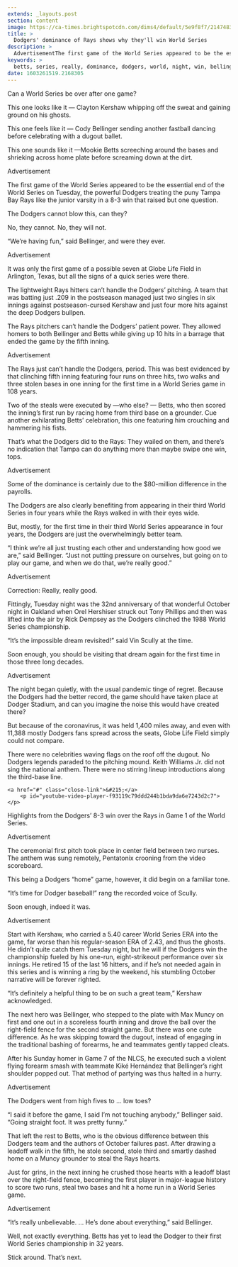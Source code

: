 ```yaml
--- 
extends: _layouts.post 
section: content 
image: https://ca-times.brightspotcdn.com/dims4/default/5e9f8f7/2147483647/strip/true/crop/5471x2872+1+163/resize/1200x630!/quality/90/?url=https%3A%2F%2Fcalifornia-times-brightspot.s3.amazonaws.com%2Fdd%2F3b%2F22595a7944939c881b1c177679f3%2Fla-photos-1staff-635605-sp-dodgers-33-rcg.JPG 
title: > 
  Dodgers' dominance of Rays shows why they'll win World Series 
description: > 
  AdvertisementThe first game of the World Series appeared to be the essential end of the World Series on Tuesday, the powerful Dodgers treating the puny Tampa Bay Rays like the junior varsity in a 8-3 win that raised but one question.The Dodgers are also clearly benefiting from appearing in their third World Series in four years while the Rays walked in with their eyes wide.But, mostly, for the first time in their third World Series appearance in four years, the Dodgers are just the overwhelmingly better team.“Just not putting pressure on ourselves, but going on to play our game, and when we do that, we’re really good.”AdvertisementCorrection: Really, really good.× Highlights from the Dodgers’ 8-3 win over the Rays in Game 1 of the World Series. 
keywords: > 
  betts, series, really, dominance, dodgers, world, night, win, bellinger, game, theyll, shows, rays 
date: 1603261519.2168305 
--- 
```

<div><p>Can a World Series be over after one game?</p><p>This one looks like it &#8212; Clayton Kershaw whipping off the sweat and gaining ground on his ghosts.</p><p>This one feels like it &#8212; Cody Bellinger sending another fastball dancing before celebrating with a dugout ballet.</p><p>This one sounds like it &#8212;Mookie Betts screeching around the bases and shrieking across home plate before screaming down at the dirt.</p><p class="google-dfp-ad-caption">Advertisement</p>
    <p id="google-add125ef04-7197-4f03-9325-be1888a56e88" class="google-dfp-ad injected">
        <p class="google-dfp-ad-placeholder"></p>
    </p>
<p>The first game of the World Series appeared to be the essential end of the World Series on Tuesday, the powerful Dodgers treating the puny Tampa Bay Rays like the junior varsity in a 8-3 win that raised but one question.</p><p>The Dodgers cannot blow this, can they?</p><p>No, they cannot. No, they will not.</p><p>&#8220;We&#8217;re having fun,&#8221; said Bellinger, and were they ever.</p><p class="google-dfp-ad-caption">Advertisement</p>
    <p id="google-ad143a3963-e238-460e-8bc8-7d0c6fe84da0" class="google-dfp-ad injected">
        <p class="google-dfp-ad-placeholder"></p>
    </p>
<p></p><p id="nativo_1"></p><p>It was only the first game of a possible seven at Globe Life Field in Arlington, Texas, but all the signs of a quick series were there.</p><p>The lightweight Rays hitters can&#8217;t handle the Dodgers&#8217; pitching. A team that was batting just .209 in the postseason managed just two singles in six innings against postseason-cursed Kershaw and just four more hits against the deep Dodgers bullpen.</p><p>The Rays pitchers can&#8217;t handle the Dodgers&#8217; patient power. They allowed homers to both Bellinger and Betts while giving up 10 hits in a barrage that ended the game by the fifth inning.</p><p class="google-dfp-ad-caption">Advertisement</p>
    <p id="google-ad52bbc99d-e550-4bdb-9651-c0a361bb09fa" class="google-dfp-ad injected">
        <p class="google-dfp-ad-placeholder"></p>
    </p>
<p>The Rays just can&#8217;t handle the Dodgers, period. This was best evidenced by that clinching fifth inning featuring four runs on three hits, two walks and three stolen bases in one inning for the first time in a World Series game in 108 years.</p><p>Two of the steals were executed by &#8212;who else? &#8212; Betts, who then scored the inning&#8217;s first run by racing home from third base on a grounder. Cue another exhilarating Betts&#8217; celebration, this one featuring him crouching and hammering his fists.</p><p>That&#8217;s what the Dodgers did to the Rays: They wailed on them, and there&#8217;s no indication that Tampa can do anything more than maybe swipe one win, tops.</p><p class="google-dfp-ad-caption">Advertisement</p>
    <p id="google-adf791f87b-0dbb-47ab-b63e-4927087df34a" class="google-dfp-ad injected">
        <p class="google-dfp-ad-placeholder"></p>
    </p>
<p>Some of the dominance is certainly due to the $80-million difference in the payrolls.</p><p>The Dodgers are also clearly benefiting from appearing in their third World Series in four years while the Rays walked in with their eyes wide.</p><p>But, mostly, for the first time in their third World Series appearance in four years, the Dodgers are just the overwhelmingly better team.</p><p>&#8220;I think we&#8217;re all just trusting each other and understanding how good we are,&#8221; said Bellinger. &#8220;Just not putting pressure on ourselves, but going on to play our game, and when we do that, we&#8217;re really good.&#8221;</p><p class="google-dfp-ad-caption">Advertisement</p>
    <p id="google-ad6672d29b-7cde-4289-aeaa-3a8690c7488f" class="google-dfp-ad injected">
        <p class="google-dfp-ad-placeholder"></p>
    </p>
<p>Correction: Really, really good.</p><p>Fittingly, Tuesday night was the 32nd anniversary of that wonderful October night in Oakland when Orel Hershiser struck out Tony Phillips and then was lifted into the air by Rick Dempsey as the Dodgers clinched the 1988 World Series championship.</p><p>&#8220;It&#8217;s the impossible dream revisited!&#8221; said Vin Scully at the time.</p><p>Soon enough, you should be visiting that dream again for the first time in those three long decades.</p><p class="google-dfp-ad-caption">Advertisement</p>
    <p id="google-ad2887656e-07a9-45d7-b8fd-43b740c86099" class="google-dfp-ad injected">
        <p class="google-dfp-ad-placeholder"></p>
    </p>
<p>The night began quietly, with the usual pandemic tinge of regret. Because the Dodgers had the better record, the game should have taken place at Dodger Stadium, and can you imagine the noise this would have created there?</p><p>But because of the coronavirus, it was held 1,400 miles away, and even with 11,388 mostly Dodgers fans spread across the seats, Globe Life Field simply could not compare.</p><p>There were no celebrities waving flags on the roof off the dugout. No Dodgers legends paraded to the pitching mound. Keith Williams Jr. did not sing the national anthem. There were no stirring lineup introductions along the third-base line.</p>

    <a href="#" class="close-link">&#215;</a>
        <p id="youtube-video-player-f93119c79ddd244b1bda9da6e7243d2c7"></p>
    
<p class="video-enhancement-title">Highlights from the Dodgers&#8217; 8-3 win over the Rays in Game 1 of the World Series.</p>
    
<p class="google-dfp-ad-caption">Advertisement</p>
    <p id="google-ad21820ec1-2393-4557-91f6-f00512615192" class="google-dfp-ad injected">
        <p class="google-dfp-ad-placeholder"></p>
    </p>
<p>The ceremonial first pitch took place in center field between two nurses. The anthem was sung remotely, Pentatonix crooning from the video scoreboard.</p><p>This being a Dodgers &#8220;home&#8221; game, however, it did begin on a familiar tone.</p><p>&#8220;It&#8217;s time for Dodger baseball!&#8221; rang the recorded voice of Scully.</p><p>Soon enough, indeed it was.</p><p class="google-dfp-ad-caption">Advertisement</p>
    <p id="google-add60eb0f1-3bae-4486-8859-a35023c430ed" class="google-dfp-ad injected">
        <p class="google-dfp-ad-placeholder"></p>
    </p>
<p>Start with Kershaw, who carried a 5.40 career World Series ERA into the game, far worse than his regular-season ERA of 2.43, and thus the ghosts. He didn&#8217;t quite catch them Tuesday night, but he will if the Dodgers win the championship fueled by his one-run, eight-strikeout performance over six innings. He retired 15 of the last 16 hitters, and if he&#8217;s not needed again in this series and is winning a ring by the weekend, his stumbling October narrative will be forever righted.</p><p>&#8220;It&#8217;s definitely a helpful thing to be on such a great team,&#8221; Kershaw acknowledged.</p><p>The next hero was Bellinger, who stepped to the plate with Max Muncy on first and one out in a scoreless fourth inning and drove the ball over the right-field fence for the second straight game. But there was one cute difference. As he was skipping toward the dugout, instead of engaging in the traditional bashing of forearms, he and teammates gently tapped cleats.</p><p>After his Sunday homer in Game 7 of the NLCS, he executed such a violent flying forearm smash with teammate Kik&#233; Hern&#225;ndez that Bellinger&#8217;s right shoulder popped out. That method of partying was thus halted in a hurry.</p><p class="google-dfp-ad-caption">Advertisement</p>
    <p id="google-ad66365366-08fb-49ab-8a25-9dc014695aea" class="google-dfp-ad injected">
        <p class="google-dfp-ad-placeholder"></p>
    </p>
<p>The Dodgers went from high fives to &#8230; low toes?</p><p>&#8220;I said it before the game, I said I&#8217;m not touching anybody,&#8221; Bellinger said. &#8220;Going straight foot. It was pretty funny.&#8221;</p><p>That left the rest to Betts, who is the obvious difference between this Dodgers team and the authors of October failures past. After drawing a leadoff walk in the fifth, he stole second, stole third and smartly dashed home on a Muncy grounder to steal the Rays hearts.</p><p>Just for grins, in the next inning he crushed those hearts with a leadoff blast over the right-field fence, becoming the first player in major-league history to score two runs, steal two bases and hit a home run in a World Series game.</p><p class="google-dfp-ad-caption">Advertisement</p>
    <p id="google-ad995745ac-a7d4-428a-b205-babc49ebb1d9" class="google-dfp-ad injected">
        <p class="google-dfp-ad-placeholder"></p>
    </p>
<p>&#8220;It&#8217;s really unbelievable. &#8230; He&#8217;s done about everything,&#8221; said Bellinger.</p><p>Well, not exactly everything. Betts has yet to lead the Dodger to their first World Series championship in 32 years.</p><p>Stick around. That&#8217;s next.</p></div>